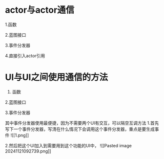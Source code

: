 # actor与actor通信

1.函数

2.蓝图接口

3.事件分发器

4.直接引入actor引用


# UI与UI之间使用通信的方法
1. 函数

2.蓝图接口

3.事件分发器

其中事件分发器使用最便捷，因为不需要两个UI有交互，可以隔空互调方法
1.首先写下一个事件分发器，写清在什么情况下会调用这个事件分发器，重点是要生成事件
![[1.png]]

2.然后把这个UI加入到需要用到这个功能的UI中，
![[Pasted image 20241121092739.png]]
